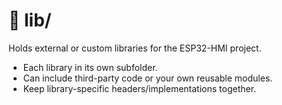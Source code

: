 # 📁 lib/

Holds external or custom libraries for the ESP32-HMI project.

- Each library in its own subfolder.  
- Can include third-party code or your own reusable modules.  
- Keep library-specific headers/implementations together.

